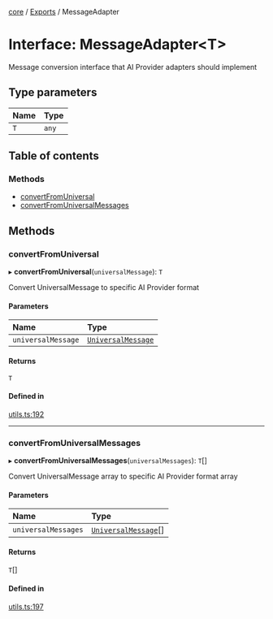 <!-- 
 ⚠️  AUTO-GENERATED FILE - DO NOT EDIT MANUALLY
 This file is automatically generated by scripts/docs-generator.js
 To make changes, edit the source TypeScript files or update the generator script
-->

[core](../../) / [Exports](../modules) / MessageAdapter

# Interface: MessageAdapter\<T\>

Message conversion interface that AI Provider adapters should implement

## Type parameters

| Name | Type |
| :------ | :------ |
| `T` | `any` |

## Table of contents

### Methods

- [convertFromUniversal](MessageAdapter#convertfromuniversal)
- [convertFromUniversalMessages](MessageAdapter#convertfromuniversalmessages)

## Methods

### convertFromUniversal

▸ **convertFromUniversal**(`universalMessage`): `T`

Convert UniversalMessage to specific AI Provider format

#### Parameters

| Name | Type |
| :------ | :------ |
| `universalMessage` | [`UniversalMessage`](../modules#universalmessage) |

#### Returns

`T`

#### Defined in

[utils.ts:192](https://github.com/woojubb/robota/blob/20907a104a80ba36ef4504cf3243ea2b32ee43cd/packages/core/src/utils.ts#L192)

___

### convertFromUniversalMessages

▸ **convertFromUniversalMessages**(`universalMessages`): `T`[]

Convert UniversalMessage array to specific AI Provider format array

#### Parameters

| Name | Type |
| :------ | :------ |
| `universalMessages` | [`UniversalMessage`](../modules#universalmessage)[] |

#### Returns

`T`[]

#### Defined in

[utils.ts:197](https://github.com/woojubb/robota/blob/20907a104a80ba36ef4504cf3243ea2b32ee43cd/packages/core/src/utils.ts#L197)
